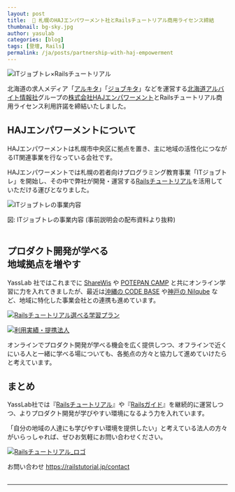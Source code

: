 ```yaml
---
layout: post
title:  🤝 札幌のHAJエンパワーメント社とRailsチュートリアル商用ライセンス締結
thumbnail: bg-sky.jpg
author: yasulab
categories: [blog]
tags: [登壇, Rails]
permalink: /ja/posts/partnership-with-haj-empowerment
---
```


![ITジョブトレ×Railsチュートリアル](https://i.gyazo.com/77891b0e4e44bc508179a4df9c3c4bfc.png)

北海道の求人メディア「[アルキタ](https://www.arukita.com/)」「[ジョブキタ](https://www.jobkita.jp/)」などを運営する[北海道アルバイト情報社](https://www.haj.co.jp)グループの[株式会社HAJエンパワーメント](https://www.haj-emp.co.jp/)とRailsチュートリアル商用ライセンス利用許諾を締結いたしました。


## HAJエンパワーメントについて

HAJエンパワーメントは札幌市中央区に拠点を置き、主に地域の活性化につながるIT関連事業を行なっている会社です。

HAJエンパワーメントでは札幌の若者向けプログラミング教育事業「ITジョブトレ」を開始し、その中で弊社が開発・運営する[Railsチュートリアル](https://railstutorial.jp/)を活用していただける運びとなりました。

![ITジョブトレの事業内容](https://i.gyazo.com/e3380f0c97c18b11621d10c08a3c4be7.png)
<div class="center">図: ITジョブトレの事業内容 (事前説明会の配布資料より抜粋)</div>

<br>

## プロダクト開発が学べる<br>地域拠点を増やす

YassLab 社ではこれまでに [ShareWis](https://share-wis.com/courses/ruby-on-rails-tutorial-four-ver-five-one?utm_content=afc_U_XX4LLnOlKCIQohtlZf) や [POTEPAN CAMP](http://go.potepan.jp/l/340811/2018-03-29/26pqz5/) と共にオンライン学習に力を入れてきましたが、最近は[沖縄の CODE BASE](https://yasslab.jp/ja/posts/partnership-with-codebase) や[神戸の Nilqube](https://nilquebe.com/) など、地域に特化した事業会社との連携も進めています。

[![Railsチュートリアル選べる学習プラン](https://i.gyazo.com/0fa42a38d19690018afd69e5b443c0b7.png)](https://railstutorial.jp/#service)

[![利用実績・提携法人](https://i.gyazo.com/56be3f00f57b1b170664666ec4863d75.png)](https://railstutorial.jp/#partners)

オンラインでプロダクト開発が学べる機会を広く提供しつつ、オフラインで近くにいる人と一緒に学べる場についても、各拠点の方々と協力して進めていけたらと考えています。


## まとめ

YassLab社では『[Railsチュートリアル](https://railstutorial.jp/)』や『[Railsガイド](https://railsguides.jp/)』を継続的に運営しつつ、よりプロダクト開発が学びやすい環境になるよう力を入れています。

「自分の地域の人達にも学びやすい環境を提供したい」と考えている法人の方々がいらっしゃれば、ぜひお気軽にお問い合わせください。

[![Railsチュートリアル_ロゴ](https://i.gyazo.com/8d4dd2ce77e3b8adeb0a7157fbb902cb.png)](https://railstutorial.jp/contact)

<div class="center">お問い合わせ <a href="https://railstutorial.jp/contact">https://railstutorial.jp/contact</a></div>

<br>

-----




